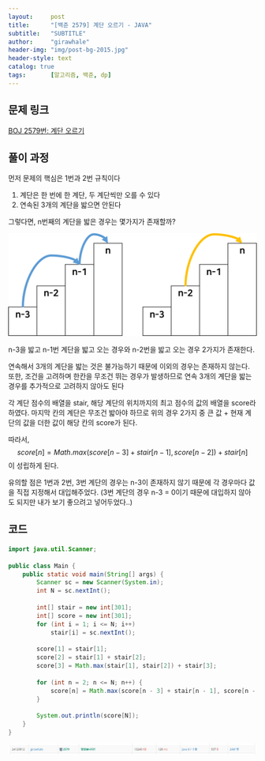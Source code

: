 ```yaml
---
layout:     post
title:      "[백준 2579] 계단 오르기 - JAVA"
subtitle:   "SUBTITLE"
author:     "girawhale"
header-img: "img/post-bg-2015.jpg"
header-style: text 
catalog: true
tags:		[알고리즘, 백준, dp]
---
```


## 문제 링크

[BOJ 2579번: 계단 오르기](https://www.acmicpc.net/problem/2579)



## 풀이 과정

먼저 문제의 핵심은 1번과 2번 규칙이다

1. 계단은 한 번에 한 계단, 두 계단씩만 오를 수 있다
2. 연속된 3개의 계단을 밟으면 안된다



그렇다면, n번째의 계단을 밟은 경우는 몇가지가 존재할까?

![img1](/img/in-post/algo/boj2579/boj2579-1.png)

n-3을 밟고 n-1번 계단을 밟고 오는 경우와 n-2번을 밟고 오는 경우 2가지가 존재한다.

연속해서 3개의 계단을 밟는 것은 불가능하기 때문에 이외의 경우는 존재하지 않는다. 또한, 조건을 고려하며 한칸을 무조건 뛰는 경우가 발생하므로 연속 3개의 계단을 밟는 경우를 추가적으로 고려하지 않아도 된다



각 계단 점수의 배열을 stair, 해당 계단의 위치까지의 최고 점수의 값의 배열을 score라 하였다. 마지막 칸의 계단은 무조건 밟아야 하므로 위의 경우 2가지 중 큰 값 + 현재 계단의 값을 더한 값이 해당 칸의 score가 된다.

따라서, $$score[n] = Math.max(score[n-3] + stair[n-1], score[n-2]) + stair[n]$$이 성립하게 된다.



유의할 점은 1번과 2번, 3번 계단의 경우는 n-3이 존재하지 않기 때문에 각 경우마다 값을 직접 지정해서 대입해주었다. (3번 계단의 경우 n-3 = 0이기 때문에 대입하지 않아도 되지만 내가 보기 좋으려고 넣어두었다..)



## 코드

``` java
import java.util.Scanner;

public class Main {
	public static void main(String[] args) {
		Scanner sc = new Scanner(System.in);
		int N = sc.nextInt();

		int[] stair = new int[301];
		int[] score = new int[301];
		for (int i = 1; i <= N; i++)
			stair[i] = sc.nextInt();

		score[1] = stair[1];
		score[2] = stair[1] + stair[2];
		score[3] = Math.max(stair[1], stair[2]) + stair[3];

		for (int n = 2; n <= N; n++) {
			score[n] = Math.max(score[n - 3] + stair[n - 1], score[n - 2]) + stair[n];
		}

		System.out.println(score[N]);
	}
}

```

![img1](/img/in-post/algo/boj2579/boj2579-result.png)



